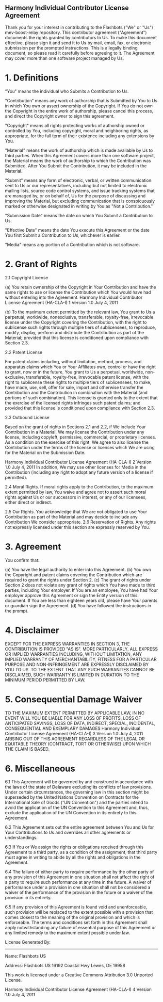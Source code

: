 ## Harmony Individual Contributor License Agreement

Thank you for your interest in contributing to the Flashbots ("We" or "Us") mev-boost-relay repository.
This contributor agreement ("Agreement") documents the rights granted by contributors to Us. To
make this document effective, please sign it and send it to Us by mail, email, fax, or electronic
submission per the prompted instructions. This is a legally binding
document, so please read it carefully before agreeing to it. The Agreement may cover more than one
software project managed by Us.

# 1. Definitions
 "You" means the individual who Submits a Contribution to Us.
 
 "Contribution" means any work of authorship that is Submitted by You to Us in which You own or
assert ownership of the Copyright. If You do not own the Copyright in the entire work of authorship,
please cancel this process, and direct the Copyright owner to sign this agreement.

 "Copyright" means all rights protecting works of authorship owned or controlled by You,
including copyright, moral and neighboring rights, as appropriate, for the full term of their existence
including any extensions by You.

 "Material" means the work of authorship which is made available by Us to third parties. When this
Agreement covers more than one software project, the Material means the work of authorship to which
the Contribution was Submitted. After You Submit the Contribution, it may be included in the Material.

 "Submit" means any form of electronic, verbal, or written communication sent to Us or our
representatives, including but not limited to electronic mailing lists, source code control systems, and
issue tracking systems that are managed by, or on behalf of, Us for the purpose of discussing and
improving the Material, but excluding communication that is conspicuously marked or otherwise
designated in writing by You as "Not a Contribution."

 "Submission Date" means the date on which You Submit a Contribution to Us.
 
 "Effective Date" means the date You execute this Agreement or the date You first Submit a Contribution to Us, whichever is earlier.

 "Media" means any portion of a Contribution which is not software.
 
# 2. Grant of Rights

2.1 Copyright License

(a) You retain ownership of the Copyright in Your Contribution and have the same rights to use or
license the Contribution which You would have had without entering into the Agreement.
Harmony Individual Contributor License Agreement (HA-CLA-I) 1
Version 1.0 July 4, 2011

(b) To the maximum extent permitted by the relevant law, You grant to Us a perpetual, worldwide, nonexclusive, transferable, royalty-free, irrevocable license under the Copyright covering the Contribution,
with the right to sublicense such rights through multiple tiers of sublicensees, to reproduce, modify,
display, perform and distribute the Contribution as part of the Material; provided that this license is
conditioned upon compliance with Section 2.3.

2.2 Patent License

For patent claims including, without limitation, method, process, and apparatus claims which You or
Your Affiliates own, control or have the right to grant, now or in the future, You grant to Us a
perpetual, worldwide, non-exclusive, transferable, royalty-free, irrevocable patent license, with the
right to sublicense these rights to multiple tiers of sublicensees, to make, have made, use, sell, offer for
sale, import and otherwise transfer the Contribution and the Contribution in combination with the
Material (and portions of such combination). This license is granted only to the extent that the exercise
of the licensed rights infringes such patent claims; and provided that this license is conditioned upon
compliance with Section 2.3.

2.3 Outbound License

Based on the grant of rights in Sections 2.1 and 2.2, if We include Your Contribution in a
Material, We may license the Contribution under any license, including copyleft, permissive,
commercial, or proprietary licenses. As a condition on the exercise of this right, We agree to also
license the Contribution under the terms of the license or licenses which We are using for the Material
on the Submission Date.

Harmony Individual Contributor License Agreement (HA-CLA-I) 2 Version 1.0 July 4, 2011
In addition, We may use other licenses for Media in the Contribution (including any right to adopt any future version of a license if permitted).

2.4 Moral Rights. If moral rights apply to the Contribution, to the maximum extent permitted by law,
You waive and agree not to assert such moral rights against Us or our successors in interest, or any of
our licensees, either direct or indirect.

2.5 Our Rights. You acknowledge that We are not obligated to use Your Contribution as part of the
Material and may decide to include any Contribution We consider appropriate.
2.6 Reservation of Rights. Any rights not expressly licensed under this section are expressly reserved
by You.

# 3. Agreement

You confirm that:

(a) You have the legal authority to enter into this Agreement.
(b) You own the Copyright and patent claims covering the Contribution which are required to grant the
rights under Section 2.
(c) The grant of rights under Section 2 does not violate any grant of rights which You have made to
third parties, including Your employer. If You are an employee, You have had Your employer approve
this Agreement or sign the Entity version of this document. If You are less than eighteen years old,
please have Your parents or guardian sign the Agreement.
(d) You have followed the instructions in the prompt.

# 4. Disclaimer

EXCEPT FOR THE EXPRESS WARRANTIES IN SECTION 3, THE CONTRIBUTION IS
PROVIDED "AS IS". MORE PARTICULARLY, ALL EXPRESS OR IMPLIED WARRANTIES
INCLUDING, WITHOUT LIMITATION, ANY IMPLIED WARRANTY OF MERCHANTABILITY,
FITNESS FOR A PARTICULAR PURPOSE AND NON-INFRINGEMENT ARE EXPRESSLY
DISCLAIMED BY YOU TO US. TO THE EXTENT THAT ANY SUCH WARRANTIES CANNOT
BE DISCLAIMED, SUCH WARRANTY IS LIMITED IN DURATION TO THE MINIMUM PERIOD
PERMITTED BY LAW.

# 5. Consequential Damage Waiver

TO THE MAXIMUM EXTENT PERMITTED BY APPLICABLE LAW, IN NO EVENT WILL YOU
BE LIABLE FOR ANY LOSS OF PROFITS, LOSS OF ANTICIPATED SAVINGS, LOSS OF DATA,
INDIRECT, SPECIAL, INCIDENTAL, CONSEQUENTIAL AND EXEMPLARY DAMAGES
Harmony Individual Contributor License Agreement (HA-CLA-I) 3
Version 1.0 July 4, 2011
ARISING OUT OF THIS AGREEMENT REGARDLESS OF THE LEGAL OR EQUITABLE
THEORY (CONTRACT, TORT OR OTHERWISE) UPON WHICH THE CLAIM IS BASED.

# 6. Miscellaneous

6.1 This Agreement will be governed by and construed in accordance with the laws of
the state of Delaware excluding its conflicts of law provisions. Under certain circumstances, the
governing law in this section might be superseded by the United Nations Convention on Contracts for
the International Sale of Goods ("UN Convention") and the parties intend to avoid the application of
the UN Convention to this Agreement and, thus, exclude the application of the UN Convention in its
entirety to this Agreement.

6.2 This Agreement sets out the entire agreement between You and Us for Your Contributions to Us and
overrides all other agreements or understandings.

6.3 If You or We assign the rights or obligations received through this Agreement to a third party, as a
condition of the assignment, that third party must agree in writing to abide by all the rights and
obligations in the Agreement.

6.4 The failure of either party to require performance by the other party of any provision of this
Agreement in one situation shall not affect the right of a party to require such performance at any time
in the future. A waiver of performance under a provision in one situation shall not be considered a
waiver of the performance of the provision in the future or a waiver of the provision in its entirety.

6.5 If any provision of this Agreement is found void and unenforceable, such provision will be replaced
to the extent possible with a provision that comes closest to the meaning of the original provision and
which is enforceable. The terms and conditions set forth in this Agreement shall apply notwithstanding
any failure of essential purpose of this Agreement or any limited remedy to the maximum extent
possible under law.


License Generated By:
________________________

Name:   Flashbots US

Address: Flashbots US 16192 Coastal Hwy Lewes, DE 19958

This work is licensed under a Creative Commons Attribution 3.0 Unported License.

Harmony Individual Contributor License Agreement (HA-CLA-I) 4 Version 1.0 July 4, 2011